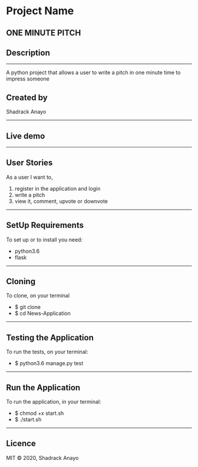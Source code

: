 # Project Name

 ONE MINUTE PITCH
---

## Description
---
A python project that allows a user to write a pitch in one minute time to impress someone

## Created by
Shadrack Anayo

---

## Live demo


---
## User Stories
As a user I want to, 
1. register in the application and login 
2. write a pitch
3. view it, comment, upvote or downvote

 ---

## SetUp Requirements
To set up or to install you need:
 * python3.6
 * flask
 ---
## Cloning
To clone, on your terminal
* $ git clone 
* $ cd News-Application
---
## Testing the Application
To run the tests, on your terminal:

  * $ python3.6 manage.py test
---
## Run the Application
To run the application, in your terminal:

* $ chmod +x start.sh
* $ ./start.sh
---
## Licence
MIT © 2020, Shadrack Anayo


